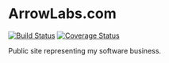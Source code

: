 # ArrowLabs.com

[![Build Status](https://travis-ci.org/avidmich/arrowlabs.png?branch=master)](https://travis-ci.org/avidmich/arrowlabs)
[![Coverage Status](https://coveralls.io/repos/avidmich/arrowlabs/badge.png)](https://coveralls.io/r/avidmich/arrowlabs)

Public site representing my software business.

